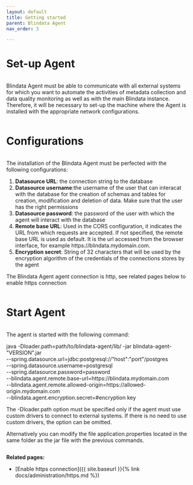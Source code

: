 ```yaml
---
layout: default
title: Getting started
parent: Blindata Agent
nav_order: 3

---
```

# Set-up Agent

<div style="display: flex; flex-direction: row-reverse; align-items: flex-start;">
    <div style="flex-grow: 2; margin-right: 1.5em;">
        <p>
        Blindata Agent must be able to communicate with all external systems for which you want to automate the activities of metadata collection and data quality monitoring as well as with the main Blindata instance. Therefore, it will be necessary to set-up the machine where the Agent is installed with the appropriate network configurations.
        </p>
    </div>
</div>


# Configurations


<div style="display: flex; flex-direction: row-reverse; align-items: flex-start;">
    <div style="flex-grow: 2; margin-right: 1.5em;">
        <p>
        The installation of the Blindata Agent must be perfected with the following configurations:
        </p>
        <ol>
            <li><b>Datasource URL</b>: the connection string to the database</li>
            <li><b>Datasource username</b>:the username of the user that can interacat with the database for the creation of schemas and tables for creation, modification and deletion of data. Make sure that the user has the right permissions</li>
            <li><b>Datasource password</b>: the password of the user with which the agent will interact with the database</li>
            <li><b>Remote base URL</b>: Used in the CORS configuration, it indicates the URL from which requests are accepted. If not specified, the remote base URL is used as default. It is the url accessed from the browser interface, for example https://blindata.mydomain.com.</li>
            <li><b>Encryption secret</b>: String of 32 characters that will be used by the encryption algorithm of the credentials of the connections stores by the agent  
            </li>
        </ol>
         <p>
        The Blindata Agent agent connection is http, see related pages below to enable https connection
        </p>
    </div>
</div>


# Start Agent

<div style="display: flex; flex-direction: row-reverse; align-items: flex-start;">
    <div style="flex-grow: 2; margin-right: 1.5em;">
        <p> 
        The agent is started with the following command:
        </p>
        <p>
        java -Dloader.path=path/to/blindata-agent/lib/ -jar blindata-agent-"VERSION".jar
        <br>
        --spring.datasource.url=jdbc:postgresql://"host":"port"/postgres
        <br>
        --spring.datasource.username=postgresql
        <br>
        --spring.datasource.password=password
        <br>
        --blindata.agent.remote.base-url=https://blindata.mydomain.com
        <br>
        --blindata.agent.remote.allowed-origin=https://allowed-origin.mydomain.com
        <br>
        --blindata.agent.encryption.secret=#encryption key
        <br>
        </p>
        <p>The -Dloader.path option must be specified only if the agent must use custom drivers to connect to external systems. If there is no need to use custom drivers, the option can be omitted.</p>
        <p>Alternatively you can modify the file application.properties located in the same folder as the jar file with the previous commands.</p>
    </div>
</div>


**Related pages:**

- [Enable https connection]({{ site.baseurl }}{% link docs/administration/https.md %})
